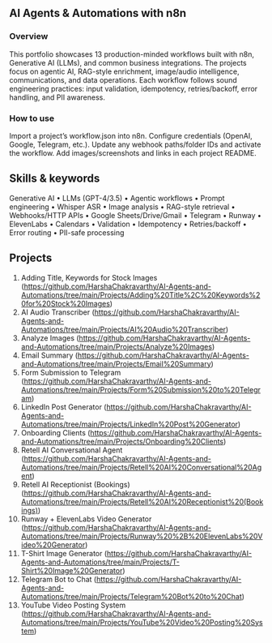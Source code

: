## AI Agents & Automations with n8n

### Overview
This portfolio showcases 13 production-minded workflows built with n8n, Generative AI (LLMs), and common business integrations. The projects focus on agentic AI, RAG-style enrichment, image/audio intelligence, communications, and data operations. Each workflow follows sound engineering practices: input validation, idempotency, retries/backoff, error handling, and PII awareness.

### How to use

Import a project’s workflow.json into n8n.
Configure credentials (OpenAI, Google, Telegram, etc.).
Update any webhook paths/folder IDs and activate the workflow.
Add images/screenshots and links in each project README.

## Skills & keywords
Generative AI • LLMs (GPT-4/3.5) • Agentic workflows • Prompt engineering • Whisper ASR • Image analysis • RAG-style retrieval • Webhooks/HTTP APIs • Google Sheets/Drive/Gmail • Telegram • Runway • ElevenLabs • Calendars • Validation • Idempotency • Retries/backoff • Error routing • PII-safe processing

## Projects

1. Adding Title, Keywords for Stock Images (https://github.com/HarshaChakravarthy/AI-Agents-and-Automations/tree/main/Projects/Adding%20Title%2C%20Keywords%20for%20Stock%20Images)
2. AI Audio Transcriber (https://github.com/HarshaChakravarthy/AI-Agents-and-Automations/tree/main/Projects/AI%20Audio%20Transcriber)
3. Analyze Images (https://github.com/HarshaChakravarthy/AI-Agents-and-Automations/tree/main/Projects/Analyze%20Images)
4. Email Summary (https://github.com/HarshaChakravarthy/AI-Agents-and-Automations/tree/main/Projects/Email%20Summary)
5. Form Submission to Telegram (https://github.com/HarshaChakravarthy/AI-Agents-and-Automations/tree/main/Projects/Form%20Submission%20to%20Telegram)
6. LinkedIn Post Generator (https://github.com/HarshaChakravarthy/AI-Agents-and-Automations/tree/main/Projects/LinkedIn%20Post%20Generator)
7. Onboarding Clients (https://github.com/HarshaChakravarthy/AI-Agents-and-Automations/tree/main/Projects/Onboarding%20Clients)
8. Retell AI Conversational Agent (https://github.com/HarshaChakravarthy/AI-Agents-and-Automations/tree/main/Projects/Retell%20AI%20Conversational%20Agent)
9. Retell AI Receptionist (Bookings) (https://github.com/HarshaChakravarthy/AI-Agents-and-Automations/tree/main/Projects/Retell%20AI%20Receptionist%20(Bookings))
10. Runway + ElevenLabs Video Generator (https://github.com/HarshaChakravarthy/AI-Agents-and-Automations/tree/main/Projects/Runway%20%2B%20ElevenLabs%20Video%20Generator)
11. T-Shirt Image Generator (https://github.com/HarshaChakravarthy/AI-Agents-and-Automations/tree/main/Projects/T-Shirt%20Image%20Generator)
12. Telegram Bot to Chat (https://github.com/HarshaChakravarthy/AI-Agents-and-Automations/tree/main/Projects/Telegram%20Bot%20to%20Chat)
13. YouTube Video Posting System (https://github.com/HarshaChakravarthy/AI-Agents-and-Automations/tree/main/Projects/YouTube%20Video%20Posting%20System)
